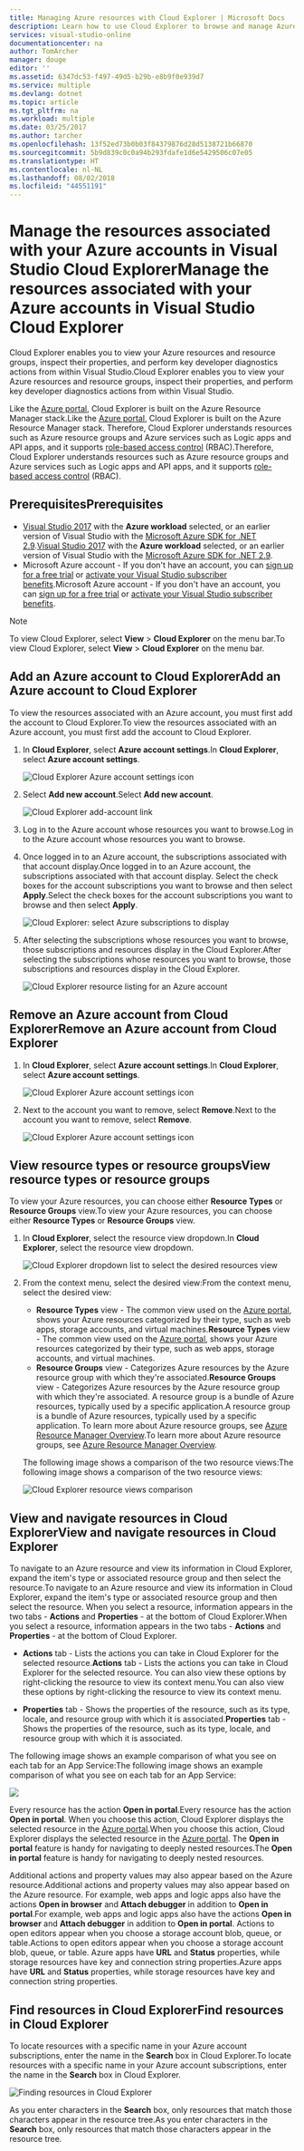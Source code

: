 ```yaml
---
title: Managing Azure resources with Cloud Explorer | Microsoft Docs
description: Learn how to use Cloud Explorer to browse and manage Azure resources within Visual Studio.
services: visual-studio-online
documentationcenter: na
author: TomArcher
manager: douge
editor: ''
ms.assetid: 6347dc53-f497-49d5-b29b-e8b9f0e939d7
ms.service: multiple
ms.devlang: dotnet
ms.topic: article
ms.tgt_pltfrm: na
ms.workload: multiple
ms.date: 03/25/2017
ms.author: tarcher
ms.openlocfilehash: 13f52ed73b0b03f84379876d28d5138721b66870
ms.sourcegitcommit: 5b9d839c0c0a94b293fdafe1d6e5429506c07e05
ms.translationtype: HT
ms.contentlocale: nl-NL
ms.lasthandoff: 08/02/2018
ms.locfileid: "44551191"
---
```

# <a name="manage-the-resources-associated-with-your-azure-accounts-in-visual-studio-cloud-explorer"></a><span data-ttu-id="c5fac-103">Manage the resources associated with your Azure accounts in Visual Studio Cloud Explorer</span><span class="sxs-lookup"><span data-stu-id="c5fac-103">Manage the resources associated with your Azure accounts in Visual Studio Cloud Explorer</span></span>
<span data-ttu-id="c5fac-104">Cloud Explorer enables you to view your Azure resources and resource groups, inspect their properties, and perform key developer diagnostics actions from within Visual Studio.</span><span class="sxs-lookup"><span data-stu-id="c5fac-104">Cloud Explorer enables you to view your Azure resources and resource groups, inspect their properties, and perform key developer diagnostics actions from within Visual Studio.</span></span> 

<span data-ttu-id="c5fac-105">Like the [Azure portal](http://go.microsoft.com/fwlink/p/?LinkID=525040), Cloud Explorer is built on the Azure Resource Manager stack.</span><span class="sxs-lookup"><span data-stu-id="c5fac-105">Like the [Azure portal](http://go.microsoft.com/fwlink/p/?LinkID=525040), Cloud Explorer is built on the Azure Resource Manager stack.</span></span> <span data-ttu-id="c5fac-106">Therefore, Cloud Explorer understands resources such as Azure resource groups and Azure services such as Logic apps and API apps, and it supports [role-based access control](active-directory/role-based-access-control-configure.md) (RBAC).</span><span class="sxs-lookup"><span data-stu-id="c5fac-106">Therefore, Cloud Explorer understands resources such as Azure resource groups and Azure services such as Logic apps and API apps, and it supports [role-based access control](active-directory/role-based-access-control-configure.md) (RBAC).</span></span> 

## <a name="prerequisites"></a><span data-ttu-id="c5fac-107">Prerequisites</span><span class="sxs-lookup"><span data-stu-id="c5fac-107">Prerequisites</span></span>
- <span data-ttu-id="c5fac-108">[Visual Studio 2017](https://www.visualstudio.com/downloads/) with the **Azure workload** selected, or an earlier version of Visual Studio with the [Microsoft Azure SDK for .NET 2.9](https://www.microsoft.com/en-us/download/details.aspx?id=51657).</span><span class="sxs-lookup"><span data-stu-id="c5fac-108">[Visual Studio 2017](https://www.visualstudio.com/downloads/) with the **Azure workload** selected, or an earlier version of Visual Studio with the [Microsoft Azure SDK for .NET 2.9](https://www.microsoft.com/en-us/download/details.aspx?id=51657).</span></span>
- <span data-ttu-id="c5fac-109">Microsoft Azure account - If you don't have an account, you can [sign up for a free trial](http://go.microsoft.com/fwlink/?LinkId=623901) or [activate your Visual Studio subscriber benefits](http://go.microsoft.com/fwlink/?LinkId=623901).</span><span class="sxs-lookup"><span data-stu-id="c5fac-109">Microsoft Azure account - If you don't have an account, you can [sign up for a free trial](http://go.microsoft.com/fwlink/?LinkId=623901) or [activate your Visual Studio subscriber benefits](http://go.microsoft.com/fwlink/?LinkId=623901).</span></span>

> [!NOTE]
> <span data-ttu-id="c5fac-110">To view Cloud Explorer, select **View** > **Cloud Explorer** on the menu bar.</span><span class="sxs-lookup"><span data-stu-id="c5fac-110">To view Cloud Explorer, select **View** > **Cloud Explorer** on the menu bar.</span></span>   
> 
> 

## <a name="add-an-azure-account-to-cloud-explorer"></a><span data-ttu-id="c5fac-111">Add an Azure account to Cloud Explorer</span><span class="sxs-lookup"><span data-stu-id="c5fac-111">Add an Azure account to Cloud Explorer</span></span>
<span data-ttu-id="c5fac-112">To view the resources associated with an Azure account, you must first add the account to Cloud Explorer.</span><span class="sxs-lookup"><span data-stu-id="c5fac-112">To view the resources associated with an Azure account, you must first add the account to Cloud Explorer.</span></span> 

1. <span data-ttu-id="c5fac-113">In **Cloud Explorer**, select **Azure account settings**.</span><span class="sxs-lookup"><span data-stu-id="c5fac-113">In **Cloud Explorer**, select **Azure account settings**.</span></span>

    ![Cloud Explorer Azure account settings icon](https://docstestmedia1.blob.core.windows.net/azure-media/articles/https://docstestmedia1.blob.core.windows.net/azure-media/articles/media/vs-azure-tools-resources-managing-with-cloud-explorer/azure-account-settings.png)

1. <span data-ttu-id="c5fac-115">Select **Add new account**.</span><span class="sxs-lookup"><span data-stu-id="c5fac-115">Select **Add new account**.</span></span> 

    ![Cloud Explorer add-account link](https://docstestmedia1.blob.core.windows.net/azure-media/articles/media/vs-azure-tools-resources-managing-with-cloud-explorer/add-account-link.png)

1. <span data-ttu-id="c5fac-117">Log in to the Azure account whose resources you want to browse.</span><span class="sxs-lookup"><span data-stu-id="c5fac-117">Log in to the Azure account whose resources you want to browse.</span></span> 

1. <span data-ttu-id="c5fac-118">Once logged in to an Azure account, the subscriptions associated with that account display.</span><span class="sxs-lookup"><span data-stu-id="c5fac-118">Once logged in to an Azure account, the subscriptions associated with that account display.</span></span> <span data-ttu-id="c5fac-119">Select the check boxes for the account subscriptions you want to browse and then select **Apply**.</span><span class="sxs-lookup"><span data-stu-id="c5fac-119">Select the check boxes for the account subscriptions you want to browse and then select **Apply**.</span></span> 
 
    ![Cloud Explorer: select Azure subscriptions to display](https://docstestmedia1.blob.core.windows.net/azure-media/articles/media/vs-azure-tools-resources-managing-with-cloud-explorer/select-subscriptions.png)

1. <span data-ttu-id="c5fac-121">After selecting the subscriptions whose resources you want to browse, those subscriptions and resources display in the Cloud Explorer.</span><span class="sxs-lookup"><span data-stu-id="c5fac-121">After selecting the subscriptions whose resources you want to browse, those subscriptions and resources display in the Cloud Explorer.</span></span>

    ![Cloud Explorer resource listing for an Azure account](https://docstestmedia1.blob.core.windows.net/azure-media/articles/media/vs-azure-tools-resources-managing-with-cloud-explorer/resources-listed.png)

## <a name="remove-an-azure-account-from-cloud-explorer"></a><span data-ttu-id="c5fac-123">Remove an Azure account from Cloud Explorer</span><span class="sxs-lookup"><span data-stu-id="c5fac-123">Remove an Azure account from Cloud Explorer</span></span> 

1. <span data-ttu-id="c5fac-124">In **Cloud Explorer**, select **Azure account settings**.</span><span class="sxs-lookup"><span data-stu-id="c5fac-124">In **Cloud Explorer**, select **Azure account settings**.</span></span>

    ![Cloud Explorer Azure account settings icon](https://docstestmedia1.blob.core.windows.net/azure-media/articles/https://docstestmedia1.blob.core.windows.net/azure-media/articles/media/vs-azure-tools-resources-managing-with-cloud-explorer/azure-account-settings.png)

1. <span data-ttu-id="c5fac-126">Next to the account you want to remove, select **Remove**.</span><span class="sxs-lookup"><span data-stu-id="c5fac-126">Next to the account you want to remove, select **Remove**.</span></span>

    ![Cloud Explorer Azure account settings icon](https://docstestmedia1.blob.core.windows.net/azure-media/articles/media/vs-azure-tools-resources-managing-with-cloud-explorer/remove-account.png)

## <a name="view-resource-types-or-resource-groups"></a><span data-ttu-id="c5fac-128">View resource types or resource groups</span><span class="sxs-lookup"><span data-stu-id="c5fac-128">View resource types or resource groups</span></span>
<span data-ttu-id="c5fac-129">To view your Azure resources, you can choose either **Resource Types** or **Resource Groups** view.</span><span class="sxs-lookup"><span data-stu-id="c5fac-129">To view your Azure resources, you can choose either **Resource Types** or **Resource Groups** view.</span></span>

1. <span data-ttu-id="c5fac-130">In **Cloud Explorer**, select the resource view dropdown.</span><span class="sxs-lookup"><span data-stu-id="c5fac-130">In **Cloud Explorer**, select the resource view dropdown.</span></span>

    ![Cloud Explorer dropdown list to select the desired resources view](https://docstestmedia1.blob.core.windows.net/azure-media/articles/media/vs-azure-tools-resources-managing-with-cloud-explorer/resources-view-dropdown.png)

1. <span data-ttu-id="c5fac-132">From the context menu, select the desired view:</span><span class="sxs-lookup"><span data-stu-id="c5fac-132">From the context menu, select the desired view:</span></span> 

    - <span data-ttu-id="c5fac-133">**Resource Types** view - The common view used on the [Azure portal](http://go.microsoft.com/fwlink/p/?LinkID=525040), shows your Azure resources categorized by their type, such as web apps, storage accounts, and virtual machines.</span><span class="sxs-lookup"><span data-stu-id="c5fac-133">**Resource Types** view - The common view used on the [Azure portal](http://go.microsoft.com/fwlink/p/?LinkID=525040), shows your Azure resources categorized by their type, such as web apps, storage accounts, and virtual machines.</span></span> 
    - <span data-ttu-id="c5fac-134">**Resource Groups** view - Categorizes Azure resources by the Azure resource group with which they're associated.</span><span class="sxs-lookup"><span data-stu-id="c5fac-134">**Resource Groups** view - Categorizes Azure resources by the Azure resource group with which they're associated.</span></span> <span data-ttu-id="c5fac-135">A resource group is a bundle of Azure resources, typically used by a specific application.</span><span class="sxs-lookup"><span data-stu-id="c5fac-135">A resource group is a bundle of Azure resources, typically used by a specific application.</span></span> <span data-ttu-id="c5fac-136">To learn more about Azure resource groups, see [Azure Resource Manager Overview](./azure-resource-manager/resource-group-overview.md).</span><span class="sxs-lookup"><span data-stu-id="c5fac-136">To learn more about Azure resource groups, see [Azure Resource Manager Overview](./azure-resource-manager/resource-group-overview.md).</span></span>

    <span data-ttu-id="c5fac-137">The following image shows a comparison of the two resource views:</span><span class="sxs-lookup"><span data-stu-id="c5fac-137">The following image shows a comparison of the two resource views:</span></span>

    ![Cloud Explorer resource views comparison](https://docstestmedia1.blob.core.windows.net/azure-media/articles/media/vs-azure-tools-resources-managing-with-cloud-explorer/resource-views-comparison.png)

## <a name="view-and-navigate-resources-in-cloud-explorer"></a><span data-ttu-id="c5fac-139">View and navigate resources in Cloud Explorer</span><span class="sxs-lookup"><span data-stu-id="c5fac-139">View and navigate resources in Cloud Explorer</span></span>
<span data-ttu-id="c5fac-140">To navigate to an Azure resource and view its information in Cloud Explorer, expand the item's type or associated resource group and then select the resource.</span><span class="sxs-lookup"><span data-stu-id="c5fac-140">To navigate to an Azure resource and view its information in Cloud Explorer, expand the item's type or associated resource group and then select the resource.</span></span> <span data-ttu-id="c5fac-141">When you select a resource, information appears in the two tabs - **Actions** and **Properties** - at the bottom of Cloud Explorer.</span><span class="sxs-lookup"><span data-stu-id="c5fac-141">When you select a resource, information appears in the two tabs - **Actions** and **Properties** - at the bottom of Cloud Explorer.</span></span> 

- <span data-ttu-id="c5fac-142">**Actions** tab - Lists the actions you can take in Cloud Explorer for the selected resource.</span><span class="sxs-lookup"><span data-stu-id="c5fac-142">**Actions** tab - Lists the actions you can take in Cloud Explorer for the selected resource.</span></span> <span data-ttu-id="c5fac-143">You can also view these options by right-clicking the resource to view its context menu.</span><span class="sxs-lookup"><span data-stu-id="c5fac-143">You can also view these options by right-clicking the resource to view its context menu.</span></span>

- <span data-ttu-id="c5fac-144">**Properties** tab - Shows the properties of the resource, such as its type, locale, and resource group with which it is associated.</span><span class="sxs-lookup"><span data-stu-id="c5fac-144">**Properties** tab - Shows the properties of the resource, such as its type, locale, and resource group with which it is associated.</span></span>

<span data-ttu-id="c5fac-145">The following image shows an example comparison of what you see on each tab for an App Service:</span><span class="sxs-lookup"><span data-stu-id="c5fac-145">The following image shows an example comparison of what you see on each tab for an App Service:</span></span>

![](https://docstestmedia1.blob.core.windows.net/azure-media/articles/media/vs-azure-tools-resources-managing-with-cloud-explorer/actions-and-properties.png)

<span data-ttu-id="c5fac-146">Every resource has the action **Open in portal**.</span><span class="sxs-lookup"><span data-stu-id="c5fac-146">Every resource has the action **Open in portal**.</span></span> <span data-ttu-id="c5fac-147">When you choose this action, Cloud Explorer displays the selected resource in the [Azure portal](http://go.microsoft.com/fwlink/p/?LinkID=525040).</span><span class="sxs-lookup"><span data-stu-id="c5fac-147">When you choose this action, Cloud Explorer displays the selected resource in the [Azure portal](http://go.microsoft.com/fwlink/p/?LinkID=525040).</span></span> <span data-ttu-id="c5fac-148">The **Open in portal** feature is handy for navigating to deeply nested resources.</span><span class="sxs-lookup"><span data-stu-id="c5fac-148">The **Open in portal** feature is handy for navigating to deeply nested resources.</span></span>

<span data-ttu-id="c5fac-149">Additional actions and property values may also appear based on the Azure resource.</span><span class="sxs-lookup"><span data-stu-id="c5fac-149">Additional actions and property values may also appear based on the Azure resource.</span></span> <span data-ttu-id="c5fac-150">For example, web apps and logic apps also have the actions **Open in browser** and **Attach debugger** in addition to **Open in portal**.</span><span class="sxs-lookup"><span data-stu-id="c5fac-150">For example, web apps and logic apps also have the actions **Open in browser** and **Attach debugger** in addition to **Open in portal**.</span></span> <span data-ttu-id="c5fac-151">Actions to open editors appear when you choose a storage account blob, queue, or table.</span><span class="sxs-lookup"><span data-stu-id="c5fac-151">Actions to open editors appear when you choose a storage account blob, queue, or table.</span></span> <span data-ttu-id="c5fac-152">Azure apps have **URL** and **Status** properties, while storage resources have key and connection string properties.</span><span class="sxs-lookup"><span data-stu-id="c5fac-152">Azure apps have **URL** and **Status** properties, while storage resources have key and connection string properties.</span></span>

## <a name="find-resources-in-cloud-explorer"></a><span data-ttu-id="c5fac-153">Find resources in Cloud Explorer</span><span class="sxs-lookup"><span data-stu-id="c5fac-153">Find resources in Cloud Explorer</span></span>
<span data-ttu-id="c5fac-154">To locate resources with a specific name in your Azure account subscriptions, enter the name in the **Search** box in Cloud Explorer.</span><span class="sxs-lookup"><span data-stu-id="c5fac-154">To locate resources with a specific name in your Azure account subscriptions, enter the name in the **Search** box in Cloud Explorer.</span></span>

![Finding resources in Cloud Explorer](https://docstestmedia1.blob.core.windows.net/azure-media/articles/media/vs-azure-tools-resources-managing-with-cloud-explorer/search-for-resources.png)

<span data-ttu-id="c5fac-156">As you enter characters in the **Search** box, only resources that match those characters appear in the resource tree.</span><span class="sxs-lookup"><span data-stu-id="c5fac-156">As you enter characters in the **Search** box, only resources that match those characters appear in the resource tree.</span></span>










